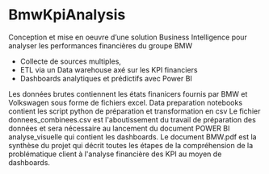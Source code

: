 # BmwKpiAnalysis

Conception et mise en oeuvre d’une solution Business Intelligence pour analyser les performances financières du groupe BMW 
- Collecte de sources multiples,
- ETL via un Data warehouse axé sur les KPI financiers 
- Dashboards analytiques et prédictifs avec Power BI

Les données brutes contiennent les états finanicers fournis par BMW et Volkswagen sous forme de fichiers excel.
Data preparation notebooks contient les script python de préparation et transformation en csv
Le fichier donnees_combinees.csv est l'aboutissement du travail de préparation des données et sera nécessaire au lancement du document POWER BI analyse_visuelle qui contient les dashboards.
Le document BMW.pdf est la synthèse du projet qui décrit toutes les étapes de la compréhension de la problématique client à l'analyse financière des KPI au moyen de dashboards.
